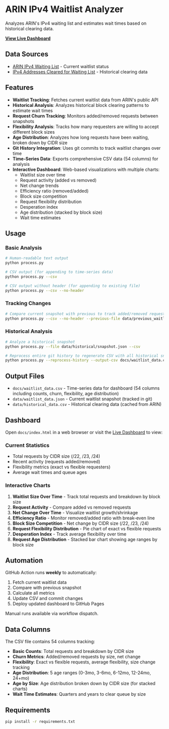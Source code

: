 # ARIN IPv4 Waitlist Analyzer

Analyzes ARIN's IPv4 waiting list and estimates wait times based on historical clearing data.

**[View Live Dashboard](https://lanrat.github.io/ARIN-IPv4-Waitlist-Tracking/)**

## Data Sources

- [ARIN IPv4 Waiting List](https://www.arin.net/resources/guide/ipv4/waiting_list/) - Current waitlist status
- [IPv4 Addresses Cleared for Waiting List](https://www.arin.net/resources/guide/ipv4/blocks_cleared/) - Historical clearing data

## Features

- **Waitlist Tracking**: Fetches current waitlist data from ARIN's public API
- **Historical Analysis**: Analyzes historical block clearing patterns to estimate wait times
- **Request Churn Tracking**: Monitors added/removed requests between snapshots
- **Flexibility Analysis**: Tracks how many requesters are willing to accept different block sizes
- **Age Distribution**: Analyzes how long requests have been waiting, broken down by CIDR size
- **Git History Integration**: Uses git commits to track waitlist changes over time
- **Time-Series Data**: Exports comprehensive CSV data (54 columns) for analysis
- **Interactive Dashboard**: Web-based visualizations with multiple charts:
  - Waitlist size over time
  - Request activity (added vs removed)
  - Net change trends
  - Efficiency ratio (removed/added)
  - Block size competition
  - Request flexibility distribution
  - Desperation index
  - Age distribution (stacked by block size)
  - Wait time estimates

## Usage

### Basic Analysis

```bash
# Human-readable text output
python process.py

# CSV output (for appending to time-series data)
python process.py --csv

# CSV output without header (for appending to existing file)
python process.py --csv --no-header
```

### Tracking Changes

```bash
# Compare current snapshot with previous to track added/removed requests
python process.py --csv --no-header --previous-file data/previous_waitlist_data.json
```

### Historical Analysis

```bash
# Analyze a historical snapshot
python process.py --file data/historical/snapshot.json --csv

# Reprocess entire git history to regenerate CSV with all historical snapshots
python process.py --reprocess-history --output-csv docs/waitlist_data.csv
```

## Output Files

- `docs/waitlist_data.csv` - Time-series data for dashboard (54 columns including counts, churn, flexibility, age distribution)
- `data/waitlist_data.json` - Current waitlist snapshot (tracked in git)
- `data/historical_data.csv` - Historical clearing data (cached from ARIN)

## Dashboard

Open `docs/index.html` in a web browser or visit the [Live Dashboard](https://lanrat.github.io/ARIN-IPv4-Waitlist-Tracking/) to view:

### Current Statistics

- Total requests by CIDR size (/22, /23, /24)
- Recent activity (requests added/removed)
- Flexibility metrics (exact vs flexible requesters)
- Average wait times and queue ages

### Interactive Charts

1. **Waitlist Size Over Time** - Track total requests and breakdown by block size
2. **Request Activity** - Compare added vs removed requests
3. **Net Change Over Time** - Visualize waitlist growth/shrinkage
4. **Efficiency Ratio** - Monitor removed/added ratio with break-even line
5. **Block Size Competition** - Net change by CIDR size (/22, /23, /24)
6. **Request Flexibility Distribution** - Pie chart of exact vs flexible requests
7. **Desperation Index** - Track average flexibility over time
8. **Request Age Distribution** - Stacked bar chart showing age ranges by block size

## Automation

GitHub Action runs **weekly** to automatically:

1. Fetch current waitlist data
2. Compare with previous snapshot
3. Calculate all metrics
4. Update CSV and commit changes
5. Deploy updated dashboard to GitHub Pages

Manual runs available via workflow dispatch.

## Data Columns

The CSV file contains 54 columns tracking:

- **Basic Counts**: Total requests and breakdown by CIDR size
- **Churn Metrics**: Added/removed requests by size, net change
- **Flexibility**: Exact vs flexible requests, average flexibility, size change tracking
- **Age Distribution**: 5 age ranges (0-3mo, 3-6mo, 6-12mo, 12-24mo, 24+mo)
- **Age by Size**: Age distribution broken down by CIDR size (for stacked charts)
- **Wait Time Estimates**: Quarters and years to clear queue by size

## Requirements

```bash
pip install -r requirements.txt
```
